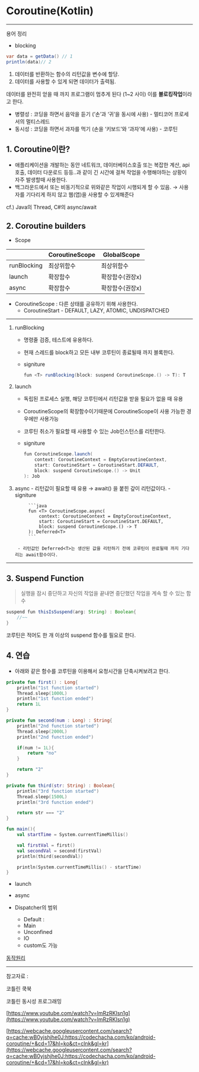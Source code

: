 # Coroutine(Kotlin)

---

용어 정리

- blocking

```java
var data = getData() // 1
println(data)// 2
```

1. 데이터를 반환하는 함수의 리턴값을 변수에 할당.
2. 데이터를 사용할 수 있게 되면 데이터가 출력됨.

데이터를 완전히 얻을 때 까지 프로그램이 멈추게 된다 (1~2 사이) 이를 **블로킹작업**이라고 한다.

- 병렬성 : 코딩을 하면서 음악을 듣기 (’손’과 ‘귀’을 동시에 사용) - 멀티코어 프로세서의 멀티스레드
- 동시성 : 코딩을 하면서 과자를 먹기 (손을 ‘키보드’와 ‘과자’에 사용) - 코루틴

## 1. Coroutine이란?

- 애플리케이션을 개발하는 동안 네트워크, 데이터베이스호출 또는 복잡한 계산, api호출, 데이터 다운로드 등등..과 같이 긴 시간에 걸쳐 작업을 수행해야하는 상황이 자주 발생할때 사용한다.
- 백그라운드에서 또는 비동기적으로 위와같은 작업이 시행되게 할 수 있음. → 사용자를 기다리게 하지 않고 웹(앱)을 사용할 수 있게해준다

cf.) Java의 Thread, C#의 async/await

## 2. Coroutine builders

- Scope

|  | CoroutineScope | GlobalScope |
| --- | --- | --- |
| runBlocking | 최상위함수 | 최상위함수 |
| launch | 확장함수 | 확장함수(권장x) |
| async | 확장함수 | 확장함수(권장x) |
- CoroutineScope : 다른 상태를 공유하기 위해 사용한다.
    - CoroutineStart - DEFAULT, LAZY, ATOMIC, UNDISPATCHED
    

---

1. runBlocking
    - 명령줄 검증, 테스트에 유용하다.
    - 현재 스레드를 block하고 모든 내부 코루틴이 종료될때 까지 블록한다.
    - signiture
        
        ```java
        fun <T> runBlocking(block: suspend CoroutineScope.() -> T): T
        ```
        
2. launch
    - 독립된 프로세스 실행, 해당 코루틴에서 리턴값을 받을 필요가 없을 때 유용
    - CoroutineScope의 확장함수이기때문에 CoroutineScope이 사용 가능한 경우에만 사용가능
    - 코루틴 취소가 필요할 때 사용할 수 있는 Job인스턴스를 리턴한다.
    - signiture
        
        ```java
        fun CoroutineScope.launch(
        	context: CoroutineContext = EmptyCoroutineContext,
        	start: CoroutineStart = CoroutineStart.DEFAULT,
        	block: suspend CoroutineScope.() -> Unit
        ): Job
        ```

3. async
        - 리턴값이 필요할 때 유용 → await() 을 붙힌 갚이 리턴값이다.
        - signiture
            
            ```java
            fun <T> CoroutineScope.async(
            	context: CoroutineContext = EmptyCoroutineContext,
            	start: CoroutineStart = CoroutineStart.DEFAULT,
            	block: suspend CoroutineScope.() -> T
            ): Deferred<T>
            ```
            
        - 리턴값인 Deferred<T>는 생산된 값을 리턴하기 전에 코루틴이 완료될때 까지 기다리는 await함수이다.

---

## 3. Suspend Function

> 실행을 잠시 중단하고 자신의 작업을 끝내면 중단했던 작업을 계속 할 수 있는 함수
> 

```java
suspend fun thisIsSuspend(arg: String) : Boolean{
	//~~
}
```

코루틴은 적어도 한 개 이상의 suspend 함수를 필요로 한다.

## 4. 연습

- 아래와 같은 함수를 코루틴을 이용해서 요청시간을 단축시켜보려고 한다.

```kotlin
private fun first() : Long{
    println("1st function started")
    Thread.sleep(1000L)
    println("1st function ended")
    return 1L
}

private fun second(num : Long) : String{
    println("2nd function started")
    Thread.sleep(2000L)
    println("2nd function ended")

    if(num != 1L){
        return "no"
    }

    return "2"
}

private fun third(str: String) : Boolean{
    println("3rd function started")
    Thread.sleep(1500L)
    println("3rd function ended")

    return str === "2"
}

fun main(){
    val startTime = System.currentTimeMillis()

    val firstVal = first()
    val secondVal = second(firstVal)
    println(third(secondVal))

    println(System.currentTimeMillis() - startTime)
}
```

- launch
- async

- Dispatcher의 범위
    - Default :
    - Main
    - Unconfined
    - IO
    - custom도 가능

[동작원리](https://www.notion.so/f7be32bdf38e402b983e6a66a8f3aa63)

---

참고자료 : 

코틀린 쿡북

코틀린 동시성 프로그래밍

[https://www.youtube.com/watch?v=lmRzRKIsn1g](https://www.youtube.com/watch?v=lmRzRKIsn1g)

[https://webcache.googleusercontent.com/search?q=cache:wB0yjshjhe0J:https://codechacha.com/ko/android-coroutine/+&cd=17&hl=ko&ct=clnk&gl=kr](https://webcache.googleusercontent.com/search?q=cache:wB0yjshjhe0J:https://codechacha.com/ko/android-coroutine/+&cd=17&hl=ko&ct=clnk&gl=kr)
